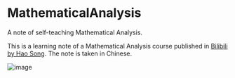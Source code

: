 # MathematicalAnalysis
A note of self-teaching Mathematical Analysis.

This is a learning note of a Mathematical Analysis course published in [Bilibili by Hao Song](https://www.bilibili.com/video/BV1zQ4y1B7VP/?share_source=copy_web&vd_source=06483db9c3feced573d13854388dd621). The note is taken in Chinese.

![image](https://github.com/NathanHuXy/MathematicalAnalysis/assets/87379988/da483d34-d8de-49c5-840b-b8f9d04fd681)
